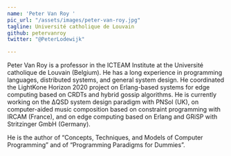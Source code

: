 ```yaml
---
name: 'Peter Van Roy '
pic_url: "/assets/images/peter-van-roy.jpg"
tagline: Université catholique de Louvain
github: petervanroy
twitter: "@PeterLodewijk"

---
```

Peter Van Roy is a professor in the ICTEAM Institute at the Université catholique de Louvain (Belgium). He has a long experience in programming languages, distributed systems, and general system design. He coordinated the LightKone Horizon 2020 project on Erlang-based systems for edge computing based on CRDTs and hybrid gossip algorithms. He is currently working on the ΔQSD system design paradigm with PNSol (UK), on computer-aided music composition based on constraint programming with IRCAM (France), and on edge computing based on Erlang and GRiSP with Stritzinger GmbH (Germany).

He is the author of “Concepts, Techniques, and Models of Computer Programming” and of “Programming Paradigms for Dummies”.